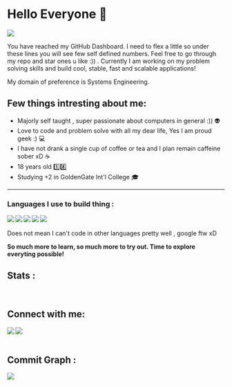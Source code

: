 <h1> Hello Everyone 👋 </h1>

![](https://komarev.com/ghpvc/?username=agntperfect)

You have reached my GitHub Dashboard. I need to flex a little so under these lines you will see few self defined numbers.
Feel free to go through my repo and star ones u like :)) . Currently I am working on my problem solving skills and build cool, stable, fast and scalable applications!

My domain of preference is Systems Engineering.
 
 <h2>Few things intresting about me:</h2>
 
 - Majorly self taught , super passionate about computers in general :)) :alien:
 - Love to code and problem solve with all my dear life, Yes I am proud geek :) :computer:
 - I have not drank a single cup of coffee or tea and I plan remain caffeine sober xD :coffee:
 - 18 years old :one::eight:
 - Studying +2 in GoldenGate Int'l College 🎓
<hr>

<h3> Languages I use to build thing : </h3>

<img align='left' src="https://img.icons8.com/officel/48/000000/php-logo"/>
<img align='left' src="https://img.icons8.com/color/48/000000/python.png"/>
<img align="left" src="https://img.icons8.com/color/48/000000/c-programming.png"/>
<img align="left" src="https://img.icons8.com/color/48/000000/c-sharp-logo.png"/>
<img src="https://img.icons8.com/color/48/000000/javascript--v1.png"/>
<br><br>
Does not mean I can't code in other languages pretty well , google ftw xD<br>

<b>So much more to learn, so much more to try out. Time to explore everyting possible!</b>

## Stats :

<img alt="" src="https://github-profile-summary-cards.vercel.app/api/cards/profile-details?username=agntperfect&theme=github_dark" />

<img alt="" align="left" src="http://github-profile-summary-cards.vercel.app/api/cards/repos-per-language?username=agntperfect&theme=github_dark" />

<img alt="" align="left" src="http://github-profile-summary-cards.vercel.app/api/cards/most-commit-language?username=agntperfect&theme=github_dark" />

<img alt="" align="left" src="http://github-profile-summary-cards.vercel.app/api/cards/stats?username=agntperfect&theme=github_dark" />

<img alt="" src="http://github-profile-summary-cards.vercel.app/api/cards/productive-time?username=agntperfect&theme=github_dark&utcOffset=8" />

<h2> Connect with me: </h2>

[<img align="left" src="https://img.icons8.com/fluent/48/000000/instagram-new.png"/>][instagram]
[<img align="left" src="https://img.icons8.com/fluent/48/000000/gmail.png"/>][email]


[instagram]: https://www.instagram.com/agntperfect
[email]: mailto:contact@abhishekkharel.com.np
<br> <br>

<h2> Commit Graph : </h2>
<img align="left" src="https://activity-graph.herokuapp.com/graph?username=agntperfect&theme=github"/>
<!--**agntperfect/agntperfect** is a ✨ _special_ ✨ repository because its `README.md` (this file) appears on your GitHub profile.-->
